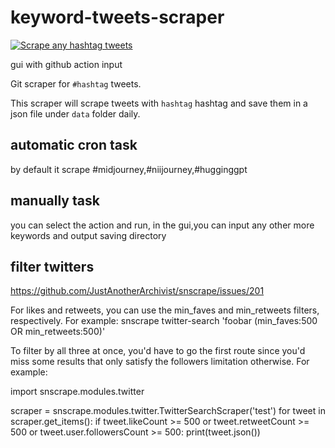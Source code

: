 # keyword-tweets-scraper

[![Scrape any hashtag tweets](https://github.com/ahmedshahriar/depression-tweets-scraper/actions/workflows/scrape.yml/badge.svg)](https://github.com/ahmedshahriar/depression-tweets-scraper/actions/workflows/scrape.yml)

gui  with github action input




Git scraper for `#hashtag` tweets.

This scraper will scrape  tweets with `hashtag` hashtag and save them in a json file under `data` folder daily.



##  automatic cron task
by default it scrape #midjourney,#niijourney,#hugginggpt

## manually task
you can select the action and run,
in the gui,you can input any other more keywords and output saving directory


## filter twitters

https://github.com/JustAnotherArchivist/snscrape/issues/201


For likes and retweets, you can use the min_faves and min_retweets filters, respectively. For example: snscrape twitter-search 'foobar (min_faves:500 OR min_retweets:500)'

To filter by all three at once, you'd have to go the first route since you'd miss some results that only satisfy the followers limitation otherwise. For example:

import snscrape.modules.twitter

scraper = snscrape.modules.twitter.TwitterSearchScraper('test')
for tweet in scraper.get_items():
	if tweet.likeCount >= 500 or tweet.retweetCount >= 500 or tweet.user.followersCount >= 500:
		print(tweet.json())
